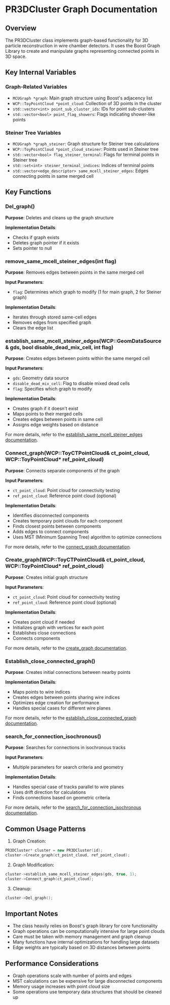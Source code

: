 # PR3DCluster Graph Documentation

## Overview
The PR3DCluster class implements graph-based functionality for 3D particle reconstruction in wire chamber detectors. It uses the Boost Graph Library to create and manipulate graphs representing connected points in 3D space.

## Key Internal Variables

### Graph-Related Variables
- `MCUGraph *graph`: Main graph structure using Boost's adjacency list
- `WCP::ToyPointCloud *point_cloud`: Collection of 3D points in the cluster 
- `std::vector<int> point_sub_cluster_ids`: IDs for point sub-clusters
- `std::vector<bool> point_flag_showers`: Flags indicating shower-like points

### Steiner Tree Variables
- `MCUGraph *graph_steiner`: Graph structure for Steiner tree calculations
- `WCP::ToyPointCloud *point_cloud_steiner`: Points used in Steiner tree
- `std::vector<bool> flag_steiner_terminal`: Flags for terminal points in Steiner tree
- `std::set<int> steiner_terminal_indices`: Indices of terminal points
- `std::vector<edge_descriptor> same_mcell_steiner_edges`: Edges connecting points in same merged cell

## Key Functions

### Del_graph()
**Purpose**: Deletes and cleans up the graph structure

**Implementation Details**:
- Checks if graph exists 
- Deletes graph pointer if it exists
- Sets pointer to null

### remove_same_mcell_steiner_edges(int flag)
**Purpose**: Removes edges between points in the same merged cell

**Input Parameters**:
- `flag`: Determines which graph to modify (1 for main graph, 2 for Steiner graph)

**Implementation Details**:
- Iterates through stored same-cell edges
- Removes edges from specified graph
- Clears the edge list

### establish_same_mcell_steiner_edges(WCP::GeomDataSource& gds, bool disable_dead_mix_cell, int flag)
**Purpose**: Creates edges between points within the same merged cell

**Input Parameters**:
- `gds`: Geometry data source
- `disable_dead_mix_cell`: Flag to disable mixed dead cells
- `flag`: Specifies which graph to modify

**Implementation Details**:
- Creates graph if it doesn't exist
- Maps points to their merged cells
- Creates edges between points in same cell
- Assigns edge weights based on distance

For more details, refer to the [establish_same_mcell_steiner_edges documentation](./steiner/establish_same_mcell_steiner_edges.md).

### Connect_graph(WCP::ToyCTPointCloud& ct_point_cloud, WCP::ToyPointCloud* ref_point_cloud)
**Purpose**: Connects separate components of the graph

**Input Parameters**:
- `ct_point_cloud`: Point cloud for connectivity testing
- `ref_point_cloud`: Reference point cloud (optional)

**Implementation Details**:
- Identifies disconnected components
- Creates temporary point clouds for each component
- Finds closest points between components
- Adds edges to connect components
- Uses MST (Minimum Spanning Tree) algorithm to optimize connections

For more details, refer to the [connect_graph documentation](./graph/connect_graph.md).


### Create_graph(WCP::ToyCTPointCloud& ct_point_cloud, WCP::ToyPointCloud* ref_point_cloud)
**Purpose**: Creates initial graph structure

**Input Parameters**:
- `ct_point_cloud`: Point cloud for connectivity testing  
- `ref_point_cloud`: Reference point cloud (optional)

**Implementation Details**:
- Creates point cloud if needed
- Initializes graph with vertices for each point
- Establishes close connections
- Connects components

For more details, refer to the [create_graph documentation](./graph/create_graph.md).

### Establish_close_connected_graph()
**Purpose**: Creates initial connections between nearby points

**Implementation Details**:
- Maps points to wire indices
- Creates edges between points sharing wire indices
- Optimizes edge creation for performance
- Handles special cases for different wire planes

For more details, refer to the [establish_close_connected_graph documentation](./graph/establish_close_connected_graph.md).


### search_for_connection_isochronous()
**Purpose**: Searches for connections in isochronous tracks

**Input Parameters**:
- Multiple parameters for search criteria and geometry

**Implementation Details**:
- Handles special case of tracks parallel to wire planes
- Uses drift direction for calculations
- Finds connections based on geometric criteria

For more details, refer to the [search_for_connection_isochronous documentation](./graph/search_for_connection_isochronous.md).


## Common Usage Patterns

1. Graph Creation:
```cpp
PR3DCluster* cluster = new PR3DCluster(id);
cluster->Create_graph(ct_point_cloud, ref_point_cloud);
```

2. Graph Modification:
```cpp
cluster->establish_same_mcell_steiner_edges(gds, true, 1);
cluster->Connect_graph(ct_point_cloud);
```

3. Cleanup:
```cpp
cluster->Del_graph();
```

## Important Notes

- The class heavily relies on Boost's graph library for core functionality
- Graph operations can be computationally intensive for large point clouds
- Care must be taken with memory management and graph cleanup
- Many functions have internal optimizations for handling large datasets
- Edge weights are typically based on 3D distances between points

## Performance Considerations

- Graph operations scale with number of points and edges
- MST calculations can be expensive for large disconnected components
- Memory usage increases with point cloud size
- Some operations use temporary data structures that should be cleaned up